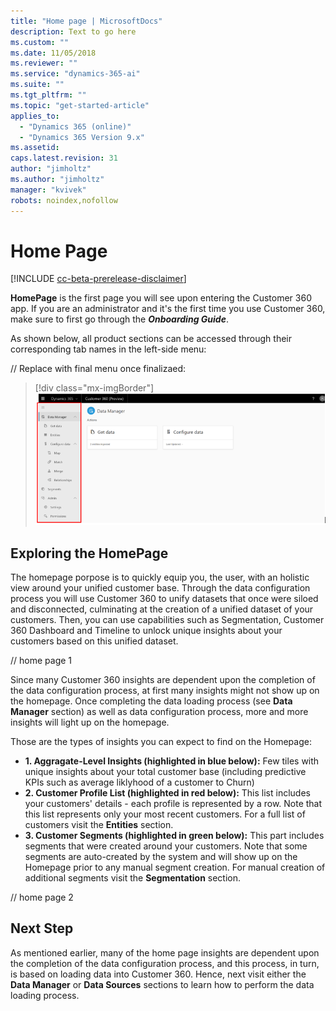 ```yaml
---
title: "Home page | MicrosoftDocs"
description: Text to go here
ms.custom: ""
ms.date: 11/05/2018
ms.reviewer: ""
ms.service: "dynamics-365-ai"
ms.suite: ""
ms.tgt_pltfrm: ""
ms.topic: "get-started-article"
applies_to: 
  - "Dynamics 365 (online)"
  - "Dynamics 365 Version 9.x"
ms.assetid: 
caps.latest.revision: 31
author: "jimholtz"
ms.author: "jimholtz"
manager: "kvivek"
robots: noindex,nofollow
---
```

# Home Page

[!INCLUDE [cc-beta-prerelease-disclaimer](../includes/cc-beta-prerelease-disclaimer.md)]

**HomePage** is the first page you will see upon entering the Customer 360 app. If you are an administrator and it's the first time you use Customer 360, make sure to first go through the ***Onboarding Guide***. 

As shown below, all product sections can be accessed through their corresponding tab names in the left-side menu:

// Replace with final menu once finalizaed:
> [!div class="mx-imgBorder"] 
> ![](media/data-manager-menu.png "Data Manager menu")

## Exploring the HomePage
The homepage porpose is to quickly equip you, the user, with an holistic view around your unified customer base. Through the data configuration process you will use Customer 360 to unify datasets that once were siloed and disconnected, culminating at the creation of a unified dataset of your customers. Then, you can use capabilities such as Segmentation, Customer 360 Dashboard and Timeline to unlock unique insights about your customers based on this unified dataset. 

// home page 1

Since many Customer 360 insights are dependent upon the completion of the data configuration process, at first many insights might not show up on the homepage. Once completing the data loading process (see **Data Manager** section) as well as data configuration process, more and more insights will light up on the homepage. 

Those are the types of insights you can expect to find on the Homepage:
- **1. Aggragate-Level Insights (highlighted in blue below):** Few tiles with unique insights about your total customer base (including predictive KPIs such as average liklyhood of a customer to Churn)
- **2. Customer Profile List (highlighted in red below):** This list includes your customers' details - each profile is represented by a row. Note that this list represents only your most recent customers. For a full list of customers visit the **Entities** section.
- **3. Customer Segments (highlighted in green below):** This part includes segments that were created around your customers. Note that some segments are auto-created by the system and will show up on the Homepage prior to any manual segment creation. For manual creation of additional segments visit the **Segmentation** section.  

// home page 2

## Next Step
As mentioned earlier, many of the home page insights are dependent upon the completion of the data configuration process, and this process, in turn, is based on loading data into Customer 360. Hence, next visit either the **Data Manager** or **Data Sources** sections to learn how to perform the data loading process. 

 
